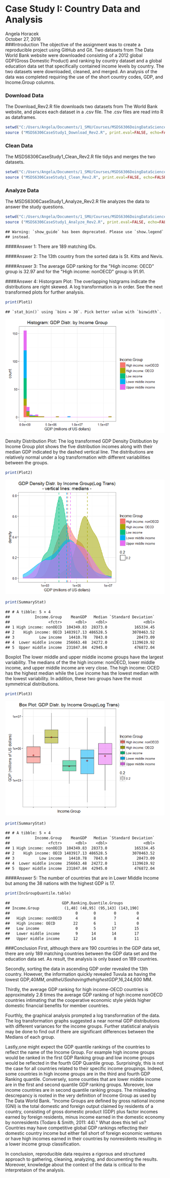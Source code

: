 # Case Study I:  Country Data and Analysis
Angela Horacek  
October 27, 2016  
###Introduction
The objective of the assignment was to create a reproducible project using GitHub and Git.  Two datasets from The Data World Bank website were downloaded consisting of a 2012 global GDP(Gross Domestic Product) and ranking by country dataset and a global education data set that specifically contained income levels by country.  The two datasets were downloaded, cleaned, and merged. An analysis of the data was completed requiring the use of the short country codes, GDP, and Income.Group columns. 





### Download Data
The Download_Rev2.R file downloads two datasets from The World Bank website, and places each dataset in a .csv file.  The .csv files are read into R as dataframes.


```r
setwd("C:/Users/Angela/Documents/1_SMU/Courses/MSDS6306DoingDataScience/CaseStudy1/MSDS6306_CaseStudyI/Data")
source ("MSDS6306CaseStudy1_Download_Rev2.R", print.eval=FALSE, echo=FALSE)
```


### Clean Data
The MSDS6306CaseStudy1_Clean_Rev2.R file tidys and merges the two datasets.  


```r
setwd("C:/Users/Angela/Documents/1_SMU/Courses/MSDS6306DoingDataScience/CaseStudy1/MSDS6306_CaseStudyI/Data")
source ("MSDS6306CaseStudy1_Clean_Rev2.R", print.eval=FALSE, echo=FALSE)
```


### Analyze Data
The MSDS6306CaseStudy1_Analyze_Rev2.R file analyzes the data to answer the study questions. 

```r
setwd("C:/Users/Angela/Documents/1_SMU/Courses/MSDS6306DoingDataScience/CaseStudy1/MSDS6306_CaseStudyI/Analyze")
source ("MSDS6306CaseStudy1_Analyze_Rev2.R", print.eval=FALSE, echo=FALSE)
```

```
## Warning: `show_guide` has been deprecated. Please use `show.legend`
## instead.
```

####Answer 1:
There are 189 matching IDs.

####Answer 2:
The 13th country from the sorted data is St. Kitts and Nevis. 

####Answer 3:
The average GDP ranking for the "High income: OECD" group is 32.97 and for the "High income: nonOECD" group is 91.91.

####Answer 4:
Historgram Plot:
The overlapping histgrams indicate the distributions are right skewed.  A log transformation is in order.  See the next transformed plots for further analysis.

```r
print(Plot1)
```

```
## `stat_bin()` using `bins = 30`. Pick better value with `binwidth`.
```

![](MSDS6306_CaseStudyI_Final_Rev2_files/figure-html/unnamed-chunk-4-1.png)<!-- -->



Density Distribution Plot:
The log transformed GDP Density Distibution by Income Group plot shows the five distribution incomes along with their median GDP indicated by the dashed vertical line. The distributions are relatively normal under a log transformation with different variabilities between the groups.

```r
print(Plot2)
```

![](MSDS6306_CaseStudyI_Final_Rev2_files/figure-html/unnamed-chunk-5-1.png)<!-- -->

```r
print(SummaryStat)
```

```
## # A tibble: 5 × 4
##           Income.Group    MeanGDP   Median `Standard Deviation`
##                 <fctr>      <dbl>    <dbl>                <dbl>
## 1 High income: nonOECD  104349.83  28373.0            165334.45
## 2    High income: OECD 1483917.13 486528.5           3070463.52
## 3           Low income   14410.78   7843.0             20473.09
## 4  Lower middle income  256663.48  24272.0           1139619.92
## 5  Upper middle income  231847.84  42945.0            476872.04
```


Boxplot
The lower middle and upper middle income groups have the largest variability. The medians of the the high income: nonOECD, lower middle income, and upper middle income are very close.  The high income: OCED has the highest median while the Low income has the lowest median with the lowest variability.  In addition, these two groups have the most symmetrical distributions.

```r
print(Plot3)
```

![](MSDS6306_CaseStudyI_Final_Rev2_files/figure-html/unnamed-chunk-6-1.png)<!-- -->

```r
print(SummaryStat)
```

```
## # A tibble: 5 × 4
##           Income.Group    MeanGDP   Median `Standard Deviation`
##                 <fctr>      <dbl>    <dbl>                <dbl>
## 1 High income: nonOECD  104349.83  28373.0            165334.45
## 2    High income: OECD 1483917.13 486528.5           3070463.52
## 3           Low income   14410.78   7843.0             20473.09
## 4  Lower middle income  256663.48  24272.0           1139619.92
## 5  Upper middle income  231847.84  42945.0            476872.04
```


####Answer 5:
The number of countries that are in Lower Middle Income but among the 38 nations with the highest GDP is 17. 


```r
print(IncGroupQuantile.table)
```

```
##                       GDP.Ranking.Quantile.Groups
## Income.Group           (1,48] (48,95] (95,143] (143,190]
##                             0       0        0         0
##   High income: nonOECD      4       8        7         4
##   High income: OECD        22       6        1         0
##   Low income                0       5       17        15
##   Lower middle income       9      14       14        17
##   Upper middle income      12      14        8        11
```




###Conclusion
First, although there are 190 countries in the GDP data set, there are only 189 matching countries between the GDP data set and the education data set.  As  result, the analysis is only based on 189 countries. 

Secondly, sorting the data in ascending GDP order revealed the 13th country.  However, the information quickly revealed Tuvula as having the lowest GDP,$40 MM, and the US as having the highest GDP,$16,244,600 MM.
 
Thirdly, the average GDP ranking for high income-OECD countries is approximately 2.8 times the average GDP ranking of high income nonOECD countries intimating that the cooperative economic style yields higher domestic financial benefits for member countries. 

Fourthly, the graphical analysis prompted a log transformation of the data.  The  log transformation graphs suggested a near normal GDP distributions with different variances for the income groups.  Further statistical analysis may be done to find out if there are significant differences between the Medians of each group.  

Lastly,one might expect the GDP quantile rankings of the countries to reflect the name of the Income Group.  For example high income groups would be ranked in the first GDP Ranking group and low income groups would be reflected in the fourth GDP Quantile group.  Surprisingly, this is not the case for all countries related to their specific income groupings. Indeed, some countries in high income groups are in the third and fourth GDP Ranking quantile. Conversely, some counties that are lower middle income are in the first and second quantile GDP ranking groups. Moreover, low income countries are in  second quantile ranking groups. The misleading descrepancy is rooted in the very definition of Income Group as used by The Data World Bank. "Income Groups are defined by gross national income (GNI) is the total domestic and foreign output claimed by residents of a country, consisting of gross domestic product (GDP) plus factor incomes earned by foreign residents, minus income earned in the domestic economy by nonresidents (Todaro & Smith, 2011: 44)." What does this tell us?  Countries may have competitive global GDP rankings reflecting their domestic country income but either fall short of foreign economic ventures or have high incomes earned in their countries by nonresidents resulting in a lower income group classification. 

In conclusion, reproducible data requires a rigorous and structured approach to gathering, cleaning, analyzing, and documenting the results. Moreover, knowledge about the context of the data is critical to the interpretaion of the analysis.
